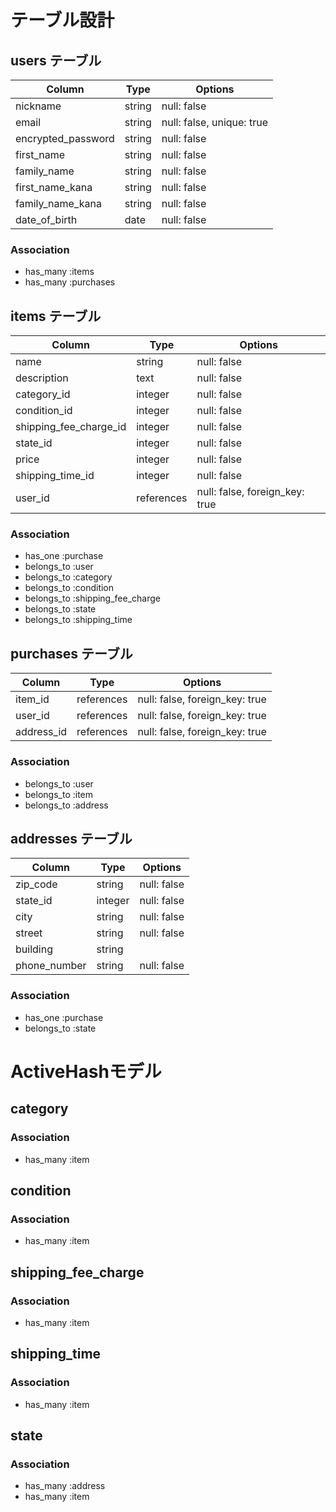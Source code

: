 # テーブル設計

## users テーブル

| Column             | Type   | Options     |
| ------------------ | ------ | ----------- |
| nickname           | string | null: false |
| email              | string | null: false, unique: true |
| encrypted_password | string | null: false |
| first_name         | string | null: false |
| family_name        | string | null: false |
| first_name_kana    | string | null: false |
| family_name_kana   | string | null: false |
| date_of_birth      | date   | null: false |

### Association

- has_many :items
- has_many :purchases

## items テーブル

| Column                 | Type       | Options     |
| ---------------------- | ---------- | ----------- |
| name                   | string     | null: false |
| description            | text       | null: false |
| category_id            | integer    | null: false |
| condition_id           | integer    | null: false |
| shipping_fee_charge_id | integer    | null: false |
| state_id               | integer    | null: false |
| price                  | integer    | null: false |
| shipping_time_id       | integer    | null: false |
| user_id                | references | null: false, foreign_key: true |
### Association

- has_one :purchase
- belongs_to :user
- belongs_to :category
- belongs_to :condition
- belongs_to :shipping_fee_charge
- belongs_to :state
- belongs_to :shipping_time

## purchases テーブル

| Column     | Type       | Options                        |
| ---------- | ---------- | ------------------------------ |
| item_id    | references | null: false, foreign_key: true |
| user_id    | references | null: false, foreign_key: true |
| address_id | references | null: false, foreign_key: true |

### Association

- belongs_to :user
- belongs_to :item
- belongs_to :address

## addresses テーブル

| Column       | Type    | Options     |
| ------------ | ------- | ----------- |
| zip_code     | string  | null: false |
| state_id     | integer | null: false |
| city         | string  | null: false |
| street       | string  | null: false |
| building     | string  | |
| phone_number | string  | null: false |

### Association

- has_one :purchase
- belongs_to :state


# ActiveHashモデル

## category

### Association

- has_many :item

## condition

### Association

- has_many :item

## shipping_fee_charge

### Association

- has_many :item

## shipping_time

### Association

- has_many :item

## state

### Association

- has_many :address
- has_many :item

